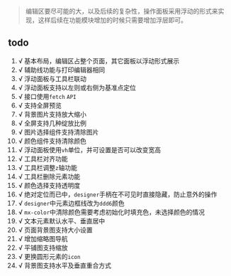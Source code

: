 > 编辑区要尽可能的大，以及后续的复杂性，操作面板采用浮动的形式来实现，这样后续在功能模块增加的时候只需要增加浮层即可。

## todo
1. √ 基本布局，编辑区占整个页面，其它面板以浮动形式展示
2. √ 辅助线功能与打印编辑器相同
3. √ 浮动面板与工具栏联动
4. √ 浮动面板支持以左则或右侧为基准点定位
5. √ 接口使用`fetch` `API`
6. √ 支持全屏预览
7. √ 背景图片支持放大缩小
8. √ 全屏支持几种绽放比例
9. √ 图片选择组件支持清除图片
10. √ 颜色组件支持清除颜色
11. √ 浮动面板使用`vh`单位，并可设置是否可以改变宽高
12. √ 工具栏对齐功能
13. √ 工具栏调整`z`轴功能
14. √ 工具栏删除元素功能
15. √ 颜色选择支持透明度
16. √ 绝对定位而已中，`designer`手柄在不可见时直接隐藏，防止意外的操作
17. √ `designer`中元素边框线改为`ddd6`颜色
18. √ `mx-color`中清除颜色需要考虑初始化时填充色，未选择颜色的情况
19. √ 文本元素默认水平、垂直居中
20. √ 页面背景图支持大小设置
21. √ 增加缩略图导航
22. √ 平铺图支持缩放
23. √ 更换圆形元素的`icon`
24. √ 背景图支持水平及垂直重合方式